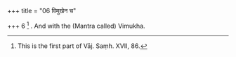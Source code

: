 +++
title = "06 विमुखेन च"

+++
6 [^5] . And with the (Mantra called) Vimukha.


[^5]:  This is the first part of Vāj. Saṃh. XVII, 86.

